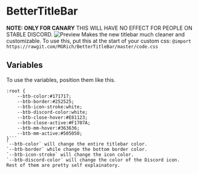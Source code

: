 # BetterTitleBar
**NOTE: ONLY FOR CANARY**
THIS WILL HAVE NO EFFECT FOR PEOPLE ON STABLE DISCORD.
![Preview](https://rawgit.com/MGRich/BetterTitleBar/master/DiscordCanary_2017-10-21_17-01-57.png)
Makes the new titlebar much cleaner and customizable.
To use this, put this at the start of your custom css:
```@import https://rawgit.com/MGRich/BetterTitleBar/master/code.css```
## Variables
To use the variables, position them like this.
```
:root {
    --btb-color:#171717;
    --btb-border:#252525;
    --btb-icon-stroke:white;
    --btb-discord-color:white;
    --btb-close-hover:#E81123;
    --btb-close-active:#F1707A;
    --btb-mm-hover:#363636;
    --btb-mm-active:#505050;
}```
`--btb-color` will change the entire titlebar color.
`--btb-border` while change the bottom border color.
`--btb-icon-stroke` will change the icon color.
`--btb-discord-color` will change the color of the Discord icon.
Rest of them are pretty self explainatory.
